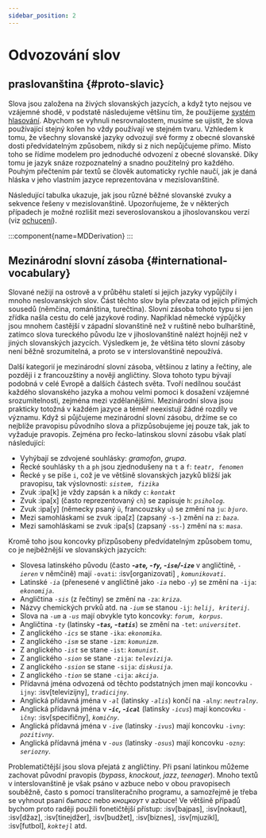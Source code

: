 ```yaml
---
sidebar_position: 2
---
```


# Odvozování slov

## praslovanština \{#proto-slavic}

Slova jsou založena na živých slovanských jazycích, a když tyto nejsou ve vzájemné shodě, v podstatě následujeme většinu tím, že použijeme [systém hlasování][1]. Abychom se vyhnuli nesrovnalostem, musíme se ujistit, že slova používající stejný kořen ho vždy používají ve stejném tvaru. Vzhledem k tomu, že všechny slovanské jazyky odvozují své formy z obecné slovanské dosti předvídatelným způsobem, nikdy si z nich nepůjčujeme přímo. Místo toho se řídíme modelem pro jednoduché odvození z obecné slovanské. Díky tomu je jazyk snáze rozpoznatelný a snadno použitelný pro každého. Pouhým přečtením pár textů se člověk automaticky rychle naučí, jak je daná hláska v jeho vlastním jazyce reprezentována v mezislovanštině.

Následující tabulka ukazuje, jak jsou různé běžné slovanské zvuky a sekvence řešeny v mezislovanštině. Upozorňujeme, že v některých případech je možné rozlišit mezi severoslovanskou a jihoslovanskou verzí (viz [ochucení][2]).

:::component{name=MDDerivation}
:::

## Mezinárodní slovní zásoba \{#international-vocabulary}

Slované nežijí na ostrově a v průběhu staletí si jejich jazyky vypůjčily i mnoho neslovanských slov. Část těchto slov byla převzata od jejich přímých sousedů (němčina, románština, turečtina). Slovní zásoba tohoto typu si jen zřídka našla cestu do celé jazykové rodiny. Například německé výpůjčky jsou mnohem častější v západní slovanštině než v ruštině nebo bulharštině, zatímco slova tureckého původu lze v jihoslovanštině nalézt hojněji než v jiných slovanských jazycích. Výsledkem je, že většina této slovní zásoby není běžně srozumitelná, a proto se v interslovanštině nepoužívá.

Další kategorií je mezinárodní slovní zásoba, většinou z latiny a řečtiny, ale později i z francouzštiny a nověji angličtiny. Slova tohoto typu bývají podobná v celé Evropě a dalších částech světa. Tvoří nedílnou součást každého slovanského jazyka a mohou velmi pomoci k dosažení vzájemné srozumitelnosti, zejména mezi vzdělanějšími. Mezinárodní slova jsou prakticky totožná v každém jazyce a téměř neexistují žádné rozdíly ve významu. Když si půjčujeme mezinárodní slovní zásobu, držíme se co nejblíže pravopisu původního slova a přizpůsobujeme jej pouze tak, jak to vyžaduje pravopis. Zejména pro řecko-latinskou slovní zásobu však platí následující:

- Vyhýbají se zdvojené souhlásky: _gramofon_, _grupa_.
- Řecké souhlásky `th` a `ph` jsou zjednodušeny na `t` a `f`: _`teatr, fenomen`_
- Řecké `y` se píše `i`, což je ve většině slovanských jazyků bližší jak pravopisu, tak výslovnosti: _`sistem, fizika`_
- Zvuk :ipa[k] je vždy zapsán `k` a nikdy `c`: _`kontakt`_
- Zvuk :ipa[x] (často reprezentovaný `ch`) se zapisuje `h`: _`psiholog`_.
- Zvuk :ipa[y] (německy psaný `ü`, francouzsky `u`) se změní na `ju`: _`bjuro`_.
- Mezi samohláskami se zvuk :ipa[z] (zapsaný `-s-`) změní na `z`: _`baza`_.
- Mezi samohláskami se zvuk :ipa[s] (zapsaný `-ss-`) změní na `s`: _`masa`_.

Kromě toho jsou koncovky přizpůsobeny předvídatelným způsobem tomu, co je nejběžnější ve slovanských jazycích:

- Slovesa latinského původu (často _**-`ate`, -`fy`, -`ise`/-`ize`**_ v angličtině, _`-ieren`_ v němčině) mají `-ovati`: :isv[organizovati] , _`komunikovati`_.
- Latinské _`-ia`_ (přenesené v angličtině jako _`-ia`_ nebo _`-y`_) se změní na `-ija`: _`ekonomija`_.
- Angličtina _`-sis`_ (z řečtiny) se změní na `-za`: _`kriza`_.
- Názvy chemických prvků atd. na _`-ium`_ se stanou `-ij`: _`helij, kriterij`_.
- Slova na _`-um`_ a _`-us`_ mají obvykle tyto koncovky: _`forum, korpus`_.
- Angličtina _`-ty`_ (latinsky _**-`tas`, -`tatis`**_) se změní na `-tet`: _`universitet`_.
- Z anglického _`-ics`_ se stane `-ika`: _`ekonomika`_.
- Z anglického _`-ism`_ se stane `-izm`: _`komunizm`_.
- Z anglického _`-ist`_ se stane `-ist`: _`komunist`_.
- Z anglického _`-sion`_ se stane `-zija`: _`televizija`_.
- Z anglického _`-ssion`_ se stane `-sija`: _`diskusija`_.
- Z anglického _`-tion`_ se stane `-cija`: _`akcija`_.
- Přídavná jména odvozená od těchto podstatných jmen mají koncovku `-ijny`: :isv[televizijny], _`tradicijny`_.
- Anglická přídavná jména v _`-al`_ (latinsky _`-alis`_) končí na `-alny`: _`neutralny`_.
- Anglická přídavná jména v _**-`ic`, -`ical`**_ (latinsky _`-icus`_) mají koncovku `-ičny`: :isv[specifičny], _`komičny`_.
- Anglická přídavná jména v _`-ive`_ (latinsky _`-ivus`_) mají koncovku `-ivny`: _`pozitivny`_.
- Anglická přídavná jména v _`-ous`_ (latinsky _`-osus`_) mají koncovku `-ozny`: _`seriozny`_.

Problematičtější jsou slova přejatá z angličtiny. Při psaní latinkou můžeme zachovat původní pravopis (_bypass_, _knockout_, _jazz_, _teenager_). Mnoho textů v interslovanštině je však psáno v azbuce nebo v obou pravopisech souběžně, často s pomocí transliteračního programu, a samozřejmě je třeba se vyhnout psaní _быпасс_ nebo _кноцкоут_ v azbuce! Ve většině případů bychom proto raději použili fonetičtější přístup: :isv[bajpas], :isv[nokaut], :isv[džaz], :isv[tinejdžer], :isv[budžet], :isv[biznes], :isv[mjuzikl], :isv[futbol], _`koktejl`_ atd.

[1]: ../introduction/design-criteria.md#vocabulary
[2]: flavourisation.md
